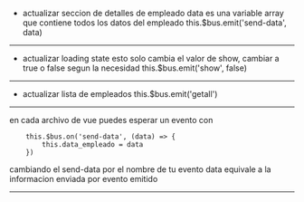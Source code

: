 - actualizar seccion de detalles de empleado
data es una variable array que contiene todos los datos del empleado
this.$bus.emit('send-data', data)

----------------------------------------------------------------------------------
- actualizar loading state
esto solo cambia el valor de show, cambiar a true o false segun la necesidad
this.$bus.emit('show', false)

----------------------------------------------------------------------------------
- actualizar lista de empleados
this.$bus.emit('getall')

----------------------------------------------------------------------------------

en cada archivo de vue puedes esperar un evento con

		this.$bus.on('send-data', (data) => {
			this.data_empleado = data
		})

cambiando el send-data por el nombre de tu evento
data equivale a la informacion enviada por evento emitido


----------------------------------------------------------------------------------